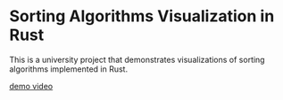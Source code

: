 # Sorting Algorithms Visualization in Rust

This is a university project that demonstrates visualizations of sorting algorithms implemented in Rust.

[demo video](demo-video.mp4)
